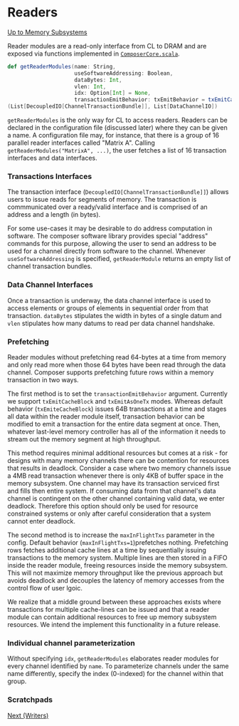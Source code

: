 # Readers

[Up to Memory Subsystems](c_memory.md)

Reader modules are a read-only interface from CL to DRAM and are exposed via functions implemented in
[`ComposerCore.scala`](../Composer-Hardware/composer/src/main/scala/composer/ComposerCore.scala).

```scala
def getReaderModules(name: String,
                     useSoftwareAddressing: Boolean,
                     dataBytes: Int,
                     vlen: Int,
                     idx: Option[Int] = None,
                     transactionEmitBehavior: txEmitBehavior = txEmitCacheBlock()):
(List[DecoupledIO[ChannelTransactionBundle]], List[DataChannelIO])
```

`getReaderModules` is the only way for CL to access readers.
Readers can be declared in the configuration file (discussed later) where they can be given a name.
A configuration file may, for instance, that there is a group of 16 parallel reader interfaces called "Matrix A".
Calling `getReaderModules("MatrixA", ...)`, the user fetches a list of 16 transaction interfaces and data interfaces.

### Transactions Interfaces

The transaction interface (`DecoupledIO[ChannelTransactionBundle]]`) allows users to issue reads for segments of memory.
The transaction is commmunicated over a ready/valid interface and is comprised of an address and a length (in bytes).

For some use-cases it may be desirable to do address computation in software. The composer software library provides
special "address" commands for this purpose, allowing the user to send an address to be used for a channel directly from
software to the channel. Whenever `useSoftwareAddressing` is specified, `getReaderModule` returns an empty list of
channel transaction bundles.

### Data Channel Interfaces

Once a transaction is underway, the data channel interface is used to access elements or groups of elements in sequential
order from that transaction.
`dataBytes` stipulates the width in bytes of a single datum and `vlen` stipulates how many datums to read per data
channel handshake.

### Prefetching

Reader modules without prefetching read 64-bytes at a time from memory and only read more when those 64 bytes have been
read through the data channel. Composer supports prefetching future rows within a memory transaction in two ways.

The first method is to set the `transactionEmitBehavior` argument.
Currently we support `txEmitCacheBlock` and `txEmitAsOneTx` modes.
Whereas default behavior (`txEmiteCacheBlock`) issues 64B transactions at a time and stages all data within the reader
module itself, transaction behavior can be modified to emit a transaction for the entire data segment at once.
Then, whatever last-level memory controller has all of the information it needs to stream out the memory segment
at high throughput.

This method requires minimal additional resources but comes at a risk - for designs with many memory channels there can
be contention for resources that results in deadlock.
Consider a case where two memory channels issue a 4MB read transaction whenever there is only 4KB of buffer space in
the memory subsystem.
One channel may have its transaction serviced first and fills then entire system.
If consuming data from that channel's data channel is contingent on the other channel containing valid data, we enter
deadlock.
Therefore this option should only be used for resource constrained systems or only after careful consideration that
a system cannot enter deadlock.

The second method is to increase the `maxInFlightTxs` parameter in the config.
Default behavior (`maxInFlightTxs=1`)prefetches nothing.
Prefetching rows fetches additional cache lines at a time by sequentially issuing transactions to the memory system.
Multiple lines are then stored in a FIFO inside the reader module, freeing resources inside the memory subsystem.
This will not maximize memory throughput like the previous approach but avoids deadlock and decouples the latency of
memory accesses from the control flow of user lgoic.

We realize that a middle ground between these approaches exists where transactions for multiple cache-lines can be
issued and that a reader module can contain additional resources to free up memory subsystem resources.
We intend the implement this functionality in a future release.

### Individual channel parameterization

Without specifying `idx`, `getReaderModules` elaborates reader modules for every channel identified by `name`.
To parameterize channels under the same name differently, specify the index (0-indexed) for the channel within that group.

### Scratchpads

[Next (Writers)](c_writers.md)